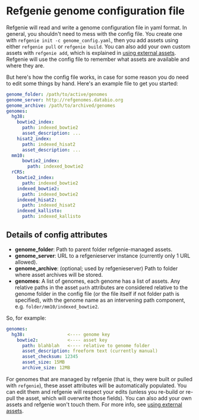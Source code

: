 # Refgenie genome configuration file

Refgenie will read and write a genome configuration file in yaml format. In general, you shouldn't need to mess with the config file. You create one with `refgenie init -c genome_config.yaml`, then you add assets using either `refgenie pull` or `refgenie build`. You can also add your own custom assets with `refgenie add`, which is explained in [using external assets](external_assets.md).  Refgenie will use the config file to remember what assets are available and where they are.

But here's how the config file works, in case for some reason you do need to edit some things by hand. Here's an example file to get you started: 

```yaml
genome_folder: /path/to/active/genomes
genome_server: http://refgenomes.databio.org
genome_archive: /path/to/archived/genomes
genomes:
  hg38:
    bowtie2_index:
      path: indexed_bowtie2
      asset_description: ...
    hisat2_index: 
      path: indexed_hisat2
      asset_description: ...
  mm10:
      bowtie2_index:
        path: indexed_bowtie2
  rCRS:
    bowtie2_index:
      path: indexed_bowtie2
    indexed_bowtie2:
      path: indexed_bowtie2
    indexed_hisat2:
      path: indexed_hisat2
    indexed_kallisto:
      path: indexed_kallisto

```

## Details of config attributes

- **genome_folder**: Path to parent folder refgenie-managed assets.
- **genome_server**: URL to a refgenieserver instance (currently only 1 URL allowed).
- **genome_archive**: (optional; used by refgenieserver) Path to folder where asset archives will be stored.
 - **genomes**: A list of genomes, each genome has a list of assets. Any relative paths in the asset `path` attributes are considered relative to the genome folder in the config file (or the file itself if not folder path is specified), with the genome name as an intervening path component, e.g. `folder/mm10/indexed_bowtie2`.

So, for example:

```yaml
genomes:
  hg38:                <---- genome key
    bowtie2:           <---- asset key
      path: blahblah   <---- relative to genome folder
      asset_description: freeform text (currently manual)
      asset_checksum: 12345
      asset_size: 15MB
      archive_size: 12MB
```

For genomes that are managed by refgenie (that is, they were built or pulled with `refgenie`), these asset attributes will be automatically populated. You can edit them and refgenie will respect your edits (unless you re-build or re-pull the asset, which will overwrite those fields). You can also add your own assets and refgenie won't touch them. For more info, see [using external assets](external_assets.md).
